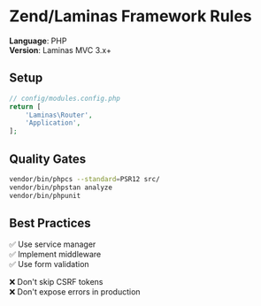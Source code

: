 <!-- ZEND:START -->
# Zend/Laminas Framework Rules

**Language**: PHP  
**Version**: Laminas MVC 3.x+

## Setup

```php
// config/modules.config.php
return [
    'Laminas\Router',
    'Application',
];
```

## Quality Gates

```bash
vendor/bin/phpcs --standard=PSR12 src/
vendor/bin/phpstan analyze
vendor/bin/phpunit
```

## Best Practices

✅ Use service manager  
✅ Implement middleware  
✅ Use form validation  

❌ Don't skip CSRF tokens  
❌ Don't expose errors in production  

<!-- ZEND:END -->

